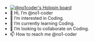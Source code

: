 - [![@no1coder's Holopin board](https://holopin.me/no1coder)](https://holopin.io/@no1coder)
- 👋 Hi, I’m @no1-coder
- 👀 I’m interested in Coding.
- 🌱 I’m currently learning Coding.
- 💞️ I’m looking to collaborate on Coding.
- 📫 How to reach me @no1-coder
<!---
no1-coder/no1-coder is a ✨ special ✨ repository because its `README.md` (this file) appears on your GitHub profile.
You can click the Preview link to take a look at your changes.
--->
